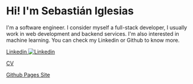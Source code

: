 # Hi! I'm Sebastián Iglesias

I'm a software engineer. I consider myself a full-stack developer, I usually work in web development and backend services. I'm also interested in machine learning. You can check my Linkedin or Github to know more.

[Linkedin ![Linkedin](https://i.stack.imgur.com/gVE0j.png)](https://www.linkedin.com/in/sebiglesias)

[CV](https://sebiglesias.github.io/assets/cv.pdf)

[Github Pages Site](https://sebiglesias.github.io/)
